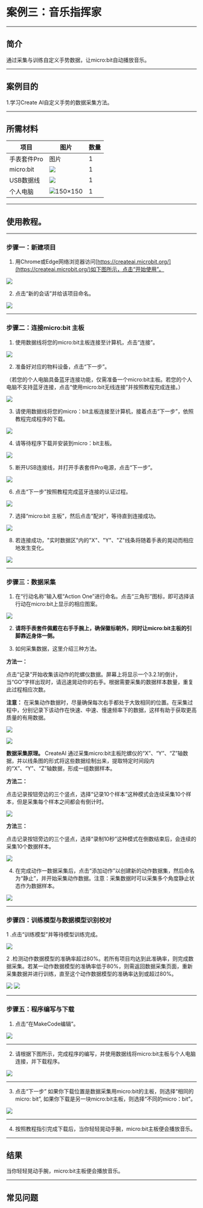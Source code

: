 # 案例三：音乐指挥家

___
## 简介 
通过采集与训练自定义手势数据，让micro:bit自动播放音乐。
___
## 案例目的

1.学习Create AI自定义手势的数据采集方法。
___
## 所需材料
|项目|图片|数量|
|--|--|--|
|手表套件Pro|图片|1|
|micro:bit|![](https://wiki-media-ef.oss-cn-hongkong.aliyuncs.com/docs/microbit/getting-started/microbit-jacdac-smartexploration-kit/images/microbit%20%E6%AD%A3(1).png)|1|
|USB数据线|![](https://wiki-media-ef.oss-cn-hongkong.aliyuncs.com/docs/microbit/getting-started/microbit-jacdac-smartexploration-kit/images/sensor/usb%20cable1.png)|1|
|个人电脑|![](microbit-smart-climate-kit-case-01-04.png (150×150))|1|
___
## 使用教程。

---
### 步骤一：新建项目

1. 用Chrome或Edge网络浏览器访问[https://createai.microbit.org/](https://createai.microbit.org/)如下图所示，点击“开始使用”。

![](https://wiki-media-ef.oss-cn-hongkong.aliyuncs.com/docs/microbit/getting-started/microbit-smart-coding-kit/Create%20AI/case03/microbit-smart-coding-kit-create-ai-1.png)

2. 点击“新的会话”并给该项目命名。

![](https://wiki-media-ef.oss-cn-hongkong.aliyuncs.com/docs/microbit/getting-started/microbit-smart-coding-kit/Create%20AI/case03/microbit-smart-coding-kit-create-ai-2.png)

___
### 步骤二：连接micro:bit 主板

1. 使用数据线将您的micro:bit主板连接至计算机，点击“连接”。

![](https://wiki-media-ef.oss-cn-hongkong.aliyuncs.com/docs/microbit/getting-started/microbit-smart-coding-kit/Create%20AI/case03/microbit-smart-coding-kit-create-ai-3.png)

2. 准备好对应的物料设备，点击“下一步”。
   
（若您的个人电脑具备蓝牙连接功能，仅需准备一个micro:bit主板。若您的个人电脑不支持蓝牙连接，点击“使用micro:bit无线连接”并按照教程完成连接。）

![](https://wiki-media-ef.oss-cn-hongkong.aliyuncs.com/docs/microbit/getting-started/microbit-smart-coding-kit/Create%20AI/case01/microbit-smart-coding-kit-create-ai-6.png)

3. 请使用数据线将您的micro：bit主板连接至计算机，接着点击“下一步”，依照教程完成程序的下载。

![](https://wiki-media-ef.oss-cn-hongkong.aliyuncs.com/docs/microbit/getting-started/microbit-smart-coding-kit/Create%20AI/case01/microbit-smart-coding-kit-create-ai-7.png)

4. 请等待程序下载并安装到micro：bit主板。

![](https://wiki-media-ef.oss-cn-hongkong.aliyuncs.com/docs/microbit/getting-started/microbit-smart-coding-kit/Create%20AI/case01/microbit-smart-coding-kit-create-ai-8.png)

5. 断开USB连接线，并打开手表套件Pro电源，点击“下一步”。

![](https://wiki-media-ef.oss-cn-hongkong.aliyuncs.com/docs/microbit/getting-started/microbit-smart-coding-kit/Create%20AI/case01/microbit-smart-coding-kit-create-ai-9.png)

6. 点击“下一步”按照教程完成蓝牙连接的认证过程。

![](https://wiki-media-ef.oss-cn-hongkong.aliyuncs.com/docs/microbit/getting-started/microbit-smart-coding-kit/Create%20AI/case01/microbit-smart-coding-kit-create-ai-10.png)

7. 选择“micro:bit 主板”，然后点击“配对”，等待直到连接成功。

![](https://wiki-media-ef.oss-cn-hongkong.aliyuncs.com/docs/microbit/getting-started/microbit-smart-coding-kit/Create%20AI/case01/microbit-smart-coding-kit-create-ai-11-1.png)

8. 若连接成功，"实时数据区"内的"X"、"Y"、"Z"线条将随着手表的晃动而相应地发生变化。

![](https://wiki-media-ef.oss-cn-hongkong.aliyuncs.com/docs/microbit/getting-started/microbit-smart-coding-kit/Create%20AI/case03/microbit-smart-coding-kit-create-ai-13.png)

___
### 步骤三：数据采集

1. 在“行动名称”输入框“Action One”进行命名。点击“三角形”图标，即可选择该行动在micro:bit上显示的相应图案。

![](https://wiki-media-ef.oss-cn-hongkong.aliyuncs.com/docs/microbit/getting-started/microbit-smart-coding-kit/Create%20AI/case03/microbit-smart-coding-kit-create-ai-14.png)

2. **请将手表套件佩戴在右手手腕上，确保徽标朝外，同时让micro:bit主板的引脚靠近身体一侧。**

3. 如何采集数据，这里介绍三种方法。

**方法一：**

点击“记录”开始收集该动作的陀螺仪数据。屏幕上将显示一个3.2.1的倒计，当“GO”字样出现时，请迅速晃动你的右手。根据需要采集的数据样本数量，重复此过程相应次数。

**注意：** 在采集动作数据时，尽量确保每次右手都处于大致相同的位置。在采集过程中，分别记录下该动作在快速、中速、慢速频率下的数据，这样有助于获取更高质量的有用数据。

![](https://wiki-media-ef.oss-cn-hongkong.aliyuncs.com/docs/microbit/getting-started/microbit-smart-coding-kit/Create%20AI/case03/microbit-smart-coding-kit-create-ai-16.png)

![](https://wiki-media-ef.oss-cn-hongkong.aliyuncs.com/docs/microbit/getting-started/microbit-smart-coding-kit/Create%20AI/case02/microbit-smart-coding-kit-create-ai-case21-1.png)

**数据采集原理。**
CreateAI 通过采集micro:bit主板陀螺仪的“X”、“Y”、“Z”轴数据，并以线条图的形式将这些数据绘制出来，提取特定时间段内的“X”、“Y”、“Z”轴数据，形成一组数据样本。

**方法二：**

点击记录按钮旁边的三个竖点，选择“记录10个样本”这种模式会连续采集10个样本，但是采集每个样本之间都会有倒计时。

![](https://wiki-media-ef.oss-cn-hongkong.aliyuncs.com/docs/microbit/getting-started/microbit-smart-coding-kit/Create%20AI/case03/microbit-smart-coding-kit-create-ai-16-1.png)

**方法三：**

点击记录按钮旁边的三个竖点，选择“录制10秒”这种模式在倒数结束后，会连续的采集10个数据样本。

![](https://wiki-media-ef.oss-cn-hongkong.aliyuncs.com/docs/microbit/getting-started/microbit-smart-coding-kit/Create%20AI/case03/microbit-smart-coding-kit-create-ai-16-2.png)

4. 在完成动作一数据采集后，点击“添加动作”以创建新的动作数据集，然后命名为“静止”，并开始采集动作数据。注意：采集数据时可以采集多个角度静止状态作为数据样本。

![](https://wiki-media-ef.oss-cn-hongkong.aliyuncs.com/docs/microbit/getting-started/microbit-smart-coding-kit/Create%20AI/case03/microbit-smart-coding-kit-create-ai-14-1.png)

---
### 步骤四：训练模型与数据模型识别校对

1 .点击“训练模型”并等待模型训练完成。

![](https://wiki-media-ef.oss-cn-hongkong.aliyuncs.com/docs/microbit/getting-started/microbit-smart-coding-kit/Create%20AI/case03/microbit-smart-coding-kit-create-ai-18.png)

2 .检测动作数据模型的准确率超过80%。若所有项目均达到此准确率，则完成数据采集。若某一动作数据模型的准确率低于80%，则需返回数据采集页面，重新采集数据并进行训练，直至这个动作数据模型的准确率达到或超过80%。

![](https://wiki-media-ef.oss-cn-hongkong.aliyuncs.com/docs/microbit/getting-started/microbit-smart-coding-kit/Create%20AI/case03/microbit-smart-coding-kit-create-ai-20.png)
![](https://wiki-media-ef.oss-cn-hongkong.aliyuncs.com/docs/microbit/getting-started/microbit-smart-coding-kit/Create%20AI/case03/microbit-smart-coding-kit-create-ai-21.png)

___
### 步骤五：程序编写与下载

1. 点击“在MakeCode编辑”。

![](https://wiki-media-ef.oss-cn-hongkong.aliyuncs.com/docs/microbit/getting-started/microbit-smart-coding-kit/Create%20AI/case01/microbit-smart-coding-kit-create-ai-18.png)
___
2. 请根据下图所示，完成程序的编写，并使用数据线将micro:bit主板与个人电脑连接，并下载程序。

![](https://wiki-media-ef.oss-cn-hongkong.aliyuncs.com/docs/microbit/getting-started/microbit-smart-coding-kit/Create%20AI/case03/microbit-smart-coding-kit-create-ai-22.png)
___
3. 点击“下一步”
如果你下载位置是数据采集用micro:bit的主板，则选择“相同的micro: bit”, 如果你下载是另一块micro:bit主板，则选择“不同的micro：bit”。

![](https://wiki-media-ef.oss-cn-hongkong.aliyuncs.com/docs/microbit/getting-started/microbit-smart-coding-kit/Create%20AI/case01/microbit-smart-coding-kit-create-ai-20-1.png)
___
4. 按照教程指引完成下载后，当你轻轻晃动手腕，micro:bit主板便会播放音乐。

---
## 结果

当你轻轻晃动手腕，micro:bit主板便会播放音乐。

---
## 常见问题



